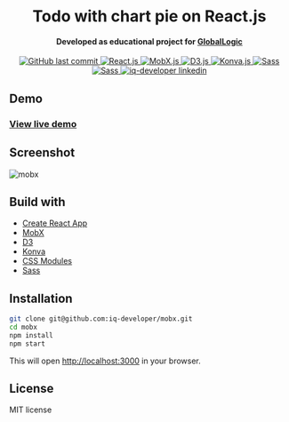 <h1 align="center">Todo with chart pie on React.js</h1>

<h4 align="center">Developed as educational project for <a href='hhttps://www.globallogic.com/' target='_blank'>GlobalLogic</a></h4>

<p align="center">
<a href="https://github.com/iq-developer/mobx/commits/main" target='_blank'>
<img alt="GitHub last commit" src="https://img.shields.io/github/last-commit/iq-developer/mobx">
</a>
<a href="https://reactjs.org/" target='_blank'>
<img alt="React.js" src="https://img.shields.io/badge/React-18.0.0-blue">
</a>
<a href="https://mobx.js.org/" target='_blank'>
<img alt="MobX.js" src="https://img.shields.io/badge/MobX-6.5.0-blue">
</a>
<a href="https://d3js.org/" target='_blank'>
<img alt="D3.js" src="https://img.shields.io/badge/D3-7.4.4-blue">
</a>
<a href="https://konvajs.org/" target='_blank'>
<img alt="Konva.js" src="https://img.shields.io/badge/Konva-8.3.5-blue">
</a>
<a href="https://sass-lang.com/" target='_blank'>
<img alt="Sass" src="https://img.shields.io/badge/Sass-1.50.1-blue">
</a>
<a href="https://github.com/css-modules/css-modules" target='_blank'>
<img alt="Sass" src="https://img.shields.io/badge/CSS Modules-1.50.1-yellow">
</a>
<a href="https://www.linkedin.com/in/iq-developer/" target='_blank'>
<img alt="iq-developer linkedin" src="https://img.shields.io/badge/made by-iq&#8211;developer-orange">
</a>
</p>

## Demo

### [View live demo](http://iq-developer.github.io/mobx/)

## Screenshot

![mobx](https://user-images.githubusercontent.com/70282845/164644278-194fb030-4dbe-4b80-a4b5-6a6f9cc86952.png)

## Build with

- [Create React App](https://github.com/facebook/create-react-app)
- [MobX](https://mobx.js.org/)
- [D3](https://d3js.org/)
- [Konva](https://konvajs.org/)
- [CSS Modules](https://github.com/css-modules/css-modules)
- [Sass](https://sass-lang.com/)

## Installation

```sh
git clone git@github.com:iq-developer/mobx.git
cd mobx
npm install
npm start
```

This will open [http://localhost:3000](http://localhost:3000) in your browser.

## License

MIT license
